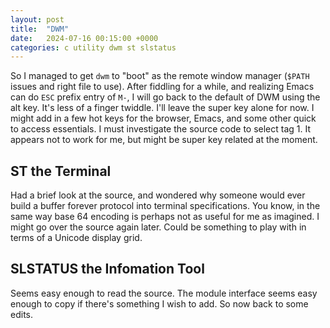 ```yaml
---
layout: post
title:  "DWM"
date:   2024-07-16 00:15:00 +0000
categories: c utility dwm st slstatus
---
```

So I managed to get `dwm` to "boot" as the remote window manager (`$PATH` issues and right file to use). After fiddling for a while, and realizing Emacs can do `ESC` prefix entry of `M-`, I will go back to the default of DWM using the alt key. It's less of a finger twiddle. I'll leave the super key alone for now. I might add in a few hot keys for the browser, Emacs, and some other quick to access essentials. I must investigate the source code to select tag 1. It appears not to work for me, but might be super key related at the moment.

## ST the Terminal

Had a brief look at the source, and wondered why someone would ever build a buffer forever protocol into terminal specifications. You know, in the same way base 64 encoding is perhaps not as useful for me as imagined. I might go over the source again later. Could be something to play with in terms of a Unicode display grid.

## SLSTATUS the Infomation Tool

Seems easy enough to read the source. The module interface seems easy enough to copy if there's something I wish to add. So now back to some edits.
